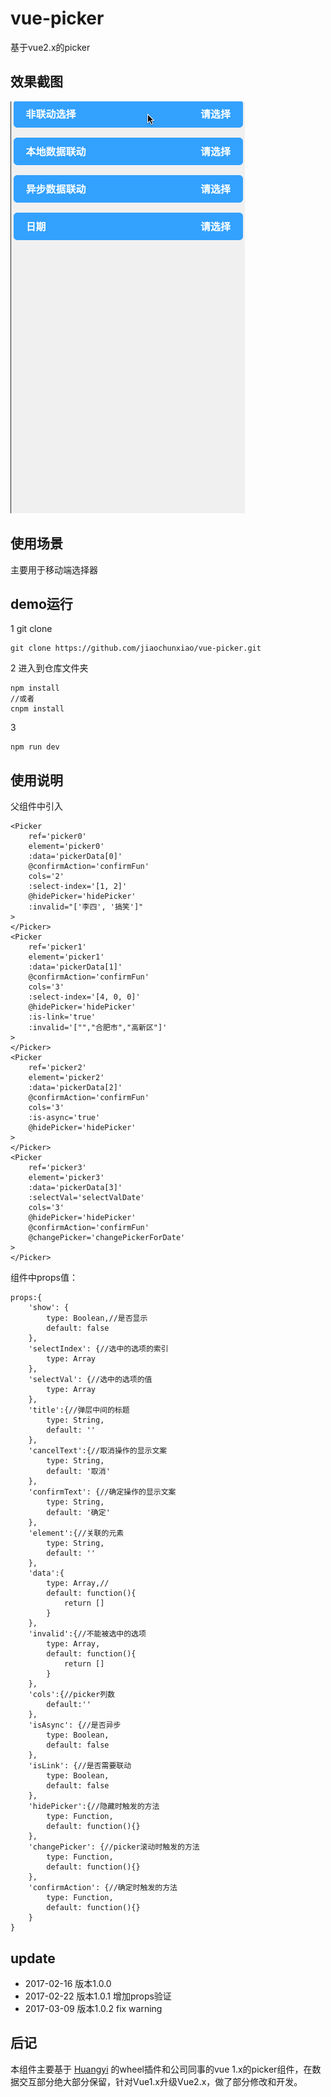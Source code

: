 # vue-picker
基于vue2.x的picker

## 效果截图

![enter description here][1]


## 使用场景
主要用于移动端选择器

## demo运行

1 git clone

```
git clone https://github.com/jiaochunxiao/vue-picker.git
```
2 进入到仓库文件夹
```
npm install
//或者
cnpm install
```

3
```
npm run dev
```

## 使用说明

父组件中引入

```
<Picker
    ref='picker0'
    element='picker0'
    :data='pickerData[0]'
    @confirmAction='confirmFun'
    cols='2'
    :select-index='[1, 2]'
    @hidePicker='hidePicker'
    :invalid="['李四', '搞笑']"
>
</Picker>
<Picker
    ref='picker1'
    element='picker1'
    :data='pickerData[1]'
    @confirmAction='confirmFun'
    cols='3'
    :select-index='[4, 0, 0]'
    @hidePicker='hidePicker'
    :is-link='true'
    :invalid='["","合肥市","高新区"]'
>
</Picker>
<Picker
    ref='picker2'
    element='picker2'
    :data='pickerData[2]'
    @confirmAction='confirmFun'
    cols='3'
    :is-async='true'
    @hidePicker='hidePicker'
>
</Picker>
<Picker
    ref='picker3'
    element='picker3'
    :data='pickerData[3]'
    :selectVal='selectValDate'
    cols='3'
    @hidePicker='hidePicker'
    @confirmAction='confirmFun'
    @changePicker='changePickerForDate'
>
</Picker>
```
组件中props值：
```
props:{
	'show': {
		type: Boolean,//是否显示
		default: false
	},
	'selectIndex': {//选中的选项的索引
        type: Array
    },
    'selectVal': {//选中的选项的值
        type: Array
    },
	'title':{//弹层中间的标题
		type: String,
		default: ''
	},
	'cancelText':{//取消操作的显示文案
		type: String,
		default: '取消'
	},
	'confirmText': {//确定操作的显示文案
		type: String,
		default: '确定'
	},
	'element':{//关联的元素
		type: String,
		default: ''
	},
	'data':{
		type: Array,//
		default: function(){
			return []
		}
	},
	'invalid':{//不能被选中的选项
		type: Array,
		default: function(){
			return []
		}
	},
	'cols':{//picker列数
		default:''
	},
	'isAsync': {//是否异步
        type: Boolean,
        default: false
    },
    'isLink': {//是否需要联动
		type: Boolean,
		default: false
    },
    'hidePicker':{//隐藏时触发的方法
		type: Function,
		default: function(){}
    },
	'changePicker': {//picker滚动时触发的方法
		type: Function,
		default: function(){}
	},
	'confirmAction': {//确定时触发的方法
		type: Function,
		default: function(){}
	}
}
```
## update

* 2017-02-16 版本1.0.0
* 2017-02-22 版本1.0.1 增加props验证
* 2017-03-09 版本1.0.2 fix warning

## 后记

本组件主要基于 [Huangyi](https://github.com/ustbhuangyi) 的wheel插件和公司同事的vue 1.x的picker组件，在数据交互部分绝大部分保留，针对Vue1.x升级Vue2.x，做了部分修改和开发。

[1]: ./src/assets/picker.gif
